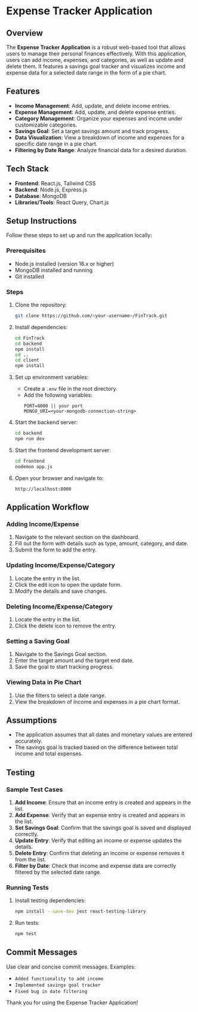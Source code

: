 # Expense Tracker Application

## Overview
The **Expense Tracker Application** is a robust web-based tool that allows users to manage their personal finances effectively. With this application, users can add income, expenses, and categories, as well as update and delete them. It features a savings goal tracker and visualizes income and expense data for a selected date range in the form of a pie chart.

## Features
- **Income Management**: Add, update, and delete income entries.
- **Expense Management**: Add, update, and delete expense entries.
- **Category Management**: Organize your expenses and income under customizable categories.
- **Savings Goal**: Set a target savings amount and track progress.
- **Data Visualization**: View a breakdown of income and expenses for a specific date range in a pie chart.
- **Filtering by Date Range**: Analyze financial data for a desired duration.

## Tech Stack
- **Frontend**: React.js, Tailwind CSS
- **Backend**: Node.js, Express.js
- **Database**: MongoDB
- **Libraries/Tools**: React Query, Chart.js

## Setup Instructions
Follow these steps to set up and run the application locally:

### Prerequisites
- Node.js installed (version 16.x or higher)
- MongoDB installed and running
- Git installed

### Steps
1. Clone the repository:
   ```bash
   git clone https://github.com/<your-username>/FinTrack.git
   ```

2. Install dependencies:
   ```bash
   cd FinTrack
   cd backend
   npm install
   cd ..
   cd client
   npm install
   ```

3. Set up environment variables:
   - Create a `.env` file in the root directory.
   - Add the following variables:
     ```
     PORT=8000 || your port
     MONGO_URI=<your-mongodb-connection-string>
     ```

4. Start the backend server:
   ```bash
   cd backend
   npm run dev
   ```

5. Start the frontend development server:
   ```bash
   cd frontend
   nodemon app.js
   ```

6. Open your browser and navigate to:
   ```
   http://localhost:8000
   ```

## Application Workflow

### Adding Income/Expense
1. Navigate to the relevant section on the dashboard.
2. Fill out the form with details such as type, amount, category, and date.
3. Submit the form to add the entry.

### Updating Income/Expense/Category
1. Locate the entry in the list.
2. Click the edit icon to open the update form.
3. Modify the details and save changes.

### Deleting Income/Expense/Category
1. Locate the entry in the list.
2. Click the delete icon to remove the entry.

### Setting a Saving Goal
1. Navigate to the Savings Goal section.
2. Enter the target amount and the target end date.
3. Save the goal to start tracking progress.

### Viewing Data in Pie Chart
1. Use the filters to select a date range.
2. View the breakdown of income and expenses in a pie chart format.

## Assumptions
- The application assumes that all dates and monetary values are entered accurately.
- The savings goal is tracked based on the difference between total income and total expenses.

## Testing

### Sample Test Cases
1. **Add Income**: Ensure that an income entry is created and appears in the list.
2. **Add Expense**: Verify that an expense entry is created and appears in the list.
3. **Set Savings Goal**: Confirm that the savings goal is saved and displayed correctly.
4. **Update Entry**: Verify that editing an income or expense updates the details.
5. **Delete Entry**: Confirm that deleting an income or expense removes it from the list.
6. **Filter by Date**: Check that income and expense data are correctly filtered by the selected date range.

### Running Tests
1. Install testing dependencies:
   ```bash
   npm install --save-dev jest react-testing-library
   ```

2. Run tests:
   ```bash
   npm test
   ```

## Commit Messages
Use clear and concise commit messages. Examples:
- `Added functionality to add income`
- `Implemented savings goal tracker`
- `Fixed bug in date filtering`

Thank you for using the Expense Tracker Application!

